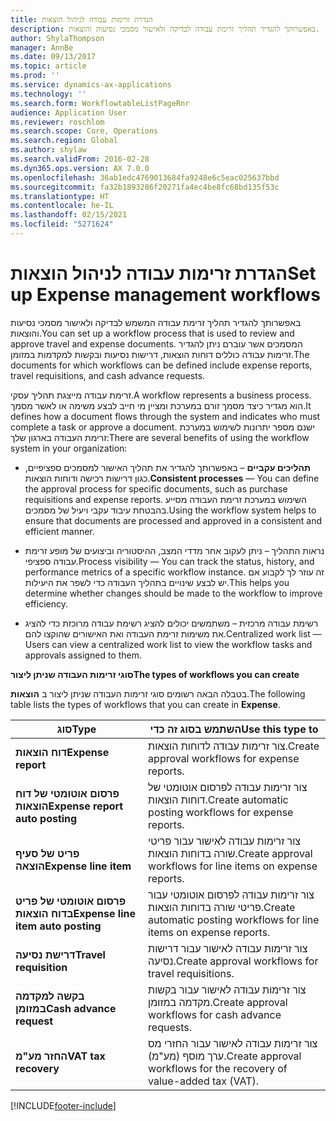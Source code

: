 ```yaml
---
title: הגדרת זרימות עבודה לניהול הוצאות
description: באפשרותך להגדיר תהליך זרימת עבודה לבדיקה ולאישור מסמכי נסיעות והוצאות.
author: ShylaThompson
manager: AnnBe
ms.date: 09/13/2017
ms.topic: article
ms.prod: ''
ms.service: dynamics-ax-applications
ms.technology: ''
ms.search.form: WorkflowtableListPageRnr
audience: Application User
ms.reviewer: roschlom
ms.search.scope: Core, Operations
ms.search.region: Global
ms.author: shylaw
ms.search.validFrom: 2016-02-28
ms.dyn365.ops.version: AX 7.0.0
ms.openlocfilehash: 36ab1edc4769013684fa9248e6c5eac025637bbd
ms.sourcegitcommit: fa32b1893286f20271fa4ec4be8fc68bd135f53c
ms.translationtype: HT
ms.contentlocale: he-IL
ms.lasthandoff: 02/15/2021
ms.locfileid: "5271624"
---
```

# <a name="set-up-expense-management-workflows"></a><span data-ttu-id="16a06-103">הגדרת זרימות עבודה לניהול הוצאות</span><span class="sxs-lookup"><span data-stu-id="16a06-103">Set up Expense management workflows</span></span>

<span data-ttu-id="16a06-104">באפשרותך להגדיר תהליך זרימת עבודה המשמש לבדיקה ולאישור מסמכי נסיעות והוצאות.</span><span class="sxs-lookup"><span data-stu-id="16a06-104">You can set up a workflow process that is used to review and approve travel and expense documents.</span></span> <span data-ttu-id="16a06-105">המסמכים אשר עוברם ניתן להגדיר זרימות עבודה כוללים דוחות הוצאות, דרישות נסיעות ובקשות למקדמות במזומן.</span><span class="sxs-lookup"><span data-stu-id="16a06-105">The documents for which workflows can be defined include expense reports, travel requisitions, and cash advance requests.</span></span>

<span data-ttu-id="16a06-106">זרימת עבודה מייצגת תהליך עסקי.</span><span class="sxs-lookup"><span data-stu-id="16a06-106">A workflow represents a business process.</span></span> <span data-ttu-id="16a06-107">הוא מגדיר כיצד מסמך זורם במערכת ומציין מי חייב לבצע משימה או לאשר מסמך.</span><span class="sxs-lookup"><span data-stu-id="16a06-107">It defines how a document flows through the system and indicates who must complete a task or approve a document.</span></span> <span data-ttu-id="16a06-108">ישנם מספר יתרונות לשימוש במערכת זרימת העבודה בארגון שלך:</span><span class="sxs-lookup"><span data-stu-id="16a06-108">There are several benefits of using the workflow system in your organization:</span></span>

-   <span data-ttu-id="16a06-109">**תהליכים עקביים** – באפשרותך להגדיר את תהליך האישור למסמכים ספציפיים, כגון דרישות רכישה ודוחות הוצאות.</span><span class="sxs-lookup"><span data-stu-id="16a06-109">**Consistent processes** — You can define the approval process for specific documents, such as purchase requisitions and expense reports.</span></span> <span data-ttu-id="16a06-110">השימוש במערכת זרימת העבודה מסייע בהבטחת עיבוד עקבי ויעיל של מסמכים.</span><span class="sxs-lookup"><span data-stu-id="16a06-110">Using the workflow system helps to ensure that documents are processed and approved in a consistent and efficient manner.</span></span>

-   <span data-ttu-id="16a06-111">נראות התהליך – ניתן לעקוב אחר מדדי המצב, ההיסטוריה וביצועים של מופע זרימת עבודה ספציפי.</span><span class="sxs-lookup"><span data-stu-id="16a06-111">Process visibility — You can track the status, history, and performance metrics of a specific workflow instance.</span></span> <span data-ttu-id="16a06-112">זה עוזר לך לקבוע אם יש לבצע שינויים בתהליך העבודה כדי לשפר את היעילות.</span><span class="sxs-lookup"><span data-stu-id="16a06-112">This helps you determine whether changes should be made to the workflow to improve efficiency.</span></span>

-   <span data-ttu-id="16a06-113">רשימת עבודה מרכזית – משתמשים יכולים להציג רשימת עבודה מרוכזת כדי להציג את משימות זרימת העבודה ואת האישורים שהוקצו להם.</span><span class="sxs-lookup"><span data-stu-id="16a06-113">Centralized work list — Users can view a centralized work list to view the workflow tasks and approvals assigned to them.</span></span> 

<span data-ttu-id="16a06-114">**סוגי זרימות העבודה שניתן ליצור**</span><span class="sxs-lookup"><span data-stu-id="16a06-114">**The types of workflows you can create**</span></span>

<span data-ttu-id="16a06-115">בטבלה הבאה רשומים סוגי זרימות העבודה שניתן ליצור ב **הוצאות**.</span><span class="sxs-lookup"><span data-stu-id="16a06-115">The following table lists the types of workflows that you can create in **Expense**.</span></span>


|              <span data-ttu-id="16a06-116"><strong>סוג</strong></span><span class="sxs-lookup"><span data-stu-id="16a06-116"><strong>Type</strong></span></span>              |                   <span data-ttu-id="16a06-117"><strong>השתמש בסוג זה כדי</strong></span><span class="sxs-lookup"><span data-stu-id="16a06-117"><strong>Use this type to</strong></span></span>                   |
|-------------------------------------------------|-----------------------------------------------------------------------|
|         <span data-ttu-id="16a06-118"><strong>דוח הוצאות</strong></span><span class="sxs-lookup"><span data-stu-id="16a06-118"><strong>Expense report</strong></span></span>         |            <span data-ttu-id="16a06-119">צור זרימות עבודה לדוחות הוצאות.</span><span class="sxs-lookup"><span data-stu-id="16a06-119">Create approval workflows for expense reports.</span></span>             |
|  <span data-ttu-id="16a06-120"><strong>פרסום אוטומטי של דוח הוצאות</strong></span><span class="sxs-lookup"><span data-stu-id="16a06-120"><strong>Expense report auto posting</strong></span></span>   |        <span data-ttu-id="16a06-121">צור זרימות עבודה לפרסום אוטומטי של דוחות הוצאות.</span><span class="sxs-lookup"><span data-stu-id="16a06-121">Create automatic posting workflows for expense reports.</span></span>        |
|       <span data-ttu-id="16a06-122"><strong>פריט של סעיף הוצאה</strong></span><span class="sxs-lookup"><span data-stu-id="16a06-122"><strong>Expense line item</strong></span></span>        |     <span data-ttu-id="16a06-123">צור זרימות עבודה לאישור עבור פריטי שורה בדוחות הוצאות.</span><span class="sxs-lookup"><span data-stu-id="16a06-123">Create approval workflows for line items on expense reports.</span></span>      |
| <span data-ttu-id="16a06-124"><strong>פרסום אוטומטי של פריט בדוח הוצאות</strong></span><span class="sxs-lookup"><span data-stu-id="16a06-124"><strong>Expense line item auto posting</strong></span></span> | <span data-ttu-id="16a06-125">צור זרימות עבודה לפרסום אוטומטי עבור פריטי שורה בדוחות הוצאות.</span><span class="sxs-lookup"><span data-stu-id="16a06-125">Create automatic posting workflows for line items on expense reports.</span></span> |
|       <span data-ttu-id="16a06-126"><strong>דרישת נסיעה</strong></span><span class="sxs-lookup"><span data-stu-id="16a06-126"><strong>Travel requisition</strong></span></span>       |          <span data-ttu-id="16a06-127">צור זרימות עבודה לאישור עבור דרישות נסיעה.</span><span class="sxs-lookup"><span data-stu-id="16a06-127">Create approval workflows for travel requisitions.</span></span>           |
|      <span data-ttu-id="16a06-128"><strong>בקשה למקדמה במזומן</strong></span><span class="sxs-lookup"><span data-stu-id="16a06-128"><strong>Cash advance request</strong></span></span>      |         <span data-ttu-id="16a06-129">צור זרימות עבודה לאישור עבור בקשות מקדמה במזומן.</span><span class="sxs-lookup"><span data-stu-id="16a06-129">Create approval workflows for cash advance requests.</span></span>          |
|        <span data-ttu-id="16a06-130"><strong>החזר מע"מ</strong></span><span class="sxs-lookup"><span data-stu-id="16a06-130"><strong>VAT tax recovery</strong></span></span>        | <span data-ttu-id="16a06-131">צור זרימות עבודה לאישור עבור החזרי מס ערך מוסף (מע"מ).</span><span class="sxs-lookup"><span data-stu-id="16a06-131">Create approval workflows for the recovery of value-added tax (VAT).</span></span>  |



[!INCLUDE[footer-include](../includes/footer-banner.md)]